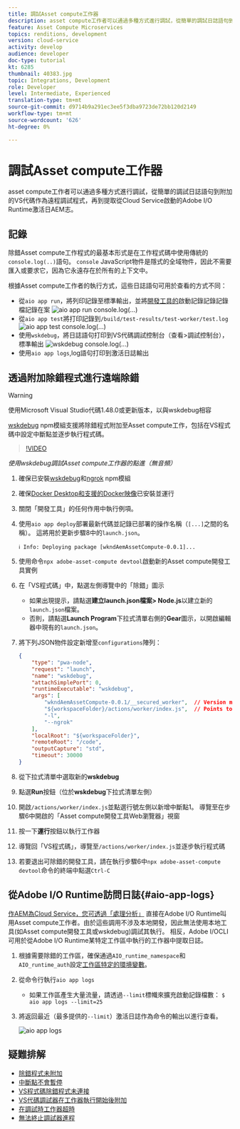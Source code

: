 ```yaml
---
title: 調試Asset compute工作器
description: asset compute工作者可以通過多種方式進行調試，從簡單的調試日誌語句到附加的VS代碼作為遠程調試程式，再到提取從Cloud Service啟動的Adobe I/O Runtime激活日AEM志。
feature: Asset Compute Microservices
topics: renditions, development
version: cloud-service
activity: develop
audience: developer
doc-type: tutorial
kt: 6285
thumbnail: 40383.jpg
topic: Integrations, Development
role: Developer
level: Intermediate, Experienced
translation-type: tm+mt
source-git-commit: d9714b9a291ec3ee5f3dba9723de72bb120d2149
workflow-type: tm+mt
source-wordcount: '626'
ht-degree: 0%

---
```



# 調試Asset compute工作器

asset compute工作者可以通過多種方式進行調試，從簡單的調試日誌語句到附加的VS代碼作為遠程調試程式，再到提取從Cloud Service啟動的Adobe I/O Runtime激活日AEM志。

## 記錄

除錯Asset compute工作程式的最基本形式是在工作程式碼中使用傳統的`console.log(..)`語句。 `console` JavaScript物件是隱式的全域物件，因此不需要匯入或要求它，因為它永遠存在於所有的上下文中。

根據Asset compute工作者的執行方式，這些日誌語句可用於查看的方式不同：

+ 從`aio app run`，將列印記錄至標準輸出，並將[開發工具的](../develop/development-tool.md)啟動記錄記錄記錄檔記錄在案
   ![aio app run console.log(...)](./assets/debug/console-log__aio-app-run.png)
+ 從`aio app test`將打印記錄到`/build/test-results/test-worker/test.log`
   ![aio app test console.log(...)](./assets/debug/console-log__aio-app-test.png)
+ 使用`wskdebug`，將日誌語句打印到VS代碼調試控制台（查看>調試控制台），標準輸出
   ![wskdebug console.log(...)](./assets/debug/console-log__wskdebug.png)
+ 使用`aio app logs`,log語句打印到激活日誌輸出

## 透過附加除錯程式進行遠端除錯

>[!WARNING]
>
>使用Microsoft Visual Studio代碼1.48.0或更新版本，以與wskdebug相容

[wskdebug](https://www.npmjs.com/package/@openwhisk/wskdebug) npm模組支援將除錯程式附加至Asset compute工作，包括在VS程式碼中設定中斷點並逐步執行程式碼。

>[!VIDEO](https://video.tv.adobe.com/v/40383/?quality=12&learn=on)

_使用wskdebug調試Asset compute工作器的點進（無音頻）_

1. 確保已安裝[wskdebug](../set-up/development-environment.md#wskdebug)和[ngrok](../set-up/development-environment.md#ngork) npm模組
1. 確保[Docker Desktop和支援的Docker映像](../set-up/development-environment.md#docker)已安裝並運行
1. 關閉「開發工具」的任何作用中執行例項。
1. 使用`aio app deploy`部署最新代碼並記錄已部署的操作名稱（`[...]`之間的名稱）。 這將用於更新步驟8中的`launch.json`。

   ```
   ℹ Info: Deploying package [wkndAemAssetCompute-0.0.1]...
   ```
1. 使用命令`npx adobe-asset-compute devtool`啟動新的Asset compute開發工具實例
1. 在「VS程式碼」中，點選左側導覽中的「除錯」圖示
   + 如果出現提示，請點選&#x200B;__建立launch.json檔案> Node.js__&#x200B;以建立新的`launch.json`檔案。
   + 否則，請點選&#x200B;__Launch Program__&#x200B;下拉式清單右側的&#x200B;__Gear__&#x200B;圖示，以開啟編輯器中現有的`launch.json`。
1. 將下列JSON物件設定新增至`configurations`陣列：

   ```json
   {
       "type": "pwa-node",
       "request": "launch",
       "name": "wskdebug",
       "attachSimplePort": 0,
       "runtimeExecutable": "wskdebug",
       "args": [
           "wkndAemAssetCompute-0.0.1/__secured_worker",  // Version must match your Asset Compute worker's version
           "${workspaceFolder}/actions/worker/index.js",  // Points to your worker
           "-l",
           "--ngrok"
       ],
       "localRoot": "${workspaceFolder}",
       "remoteRoot": "/code",
       "outputCapture": "std",
       "timeout": 30000
   }
   ```

1. 從下拉式清單中選取新的&#x200B;__wskdebug__
1. 點選&#x200B;__Run__&#x200B;按鈕（位於&#x200B;__wskdebug__&#x200B;下拉式清單左側）
1. 開啟`/actions/worker/index.js`並點選行號左側以新增中斷點1。 導覽至在步驟6中開啟的「Asset compute開發工具Web瀏覽器」視窗
1. 按一下&#x200B;__運行__&#x200B;按鈕以執行工作器
1. 導覽回「VS程式碼」，導覽至`/actions/worker/index.js`並逐步執行程式碼
1. 若要退出可除錯的開發工具，請在執行步驟6中`npx adobe-asset-compute devtool`命令的終端中點選`Ctrl-C`

## 從Adobe I/O Runtime訪問日誌{#aio-app-logs}

[作AEM為Cloud Service，您可透過「處理分析」](../deploy/processing-profiles.md) 直接在Adobe I/O Runtime叫用Asset compute工作者。由於這些調用不涉及本地開發，因此無法使用本地工具(如Asset compute開發工具或wskdebug)調試其執行。 相反，Adobe I/OCLI可用於從Adobe I/O Runtime某特定工作區中執行的工作器中提取日誌。

1. 根據需要除錯的工作區，確保通過`AIO_runtime_namespace`和`AIO_runtime_auth`設定[工作區特定的環境變數](../deploy/runtime.md)。
1. 從命令行執行`aio app logs`
   + 如果工作區產生大量流量，請透過`--limit`標幟來擴充啟動記錄檔數：
      `$ aio app logs --limit=25`
1. 將返回最近（最多提供的`--limit`）激活日誌作為命令的輸出以進行查看。

   ![aio app logs](./assets/debug/aio-app-logs.png)

## 疑難排解

+ [除錯程式未附加](../troubleshooting.md#debugger-does-not-attach)
+ [中斷點不會暫停](../troubleshooting.md#breakpoints-no-pausing)
+ [VS程式碼除錯程式未連接](../troubleshooting.md#vs-code-debugger-not-attached)
+ [VS代碼調試器在工作器執行開始後附加](../troubleshooting.md#vs-code-debugger-attached-after-worker-execution-began)
+ [在調試時工作器超時](../troubleshooting.md#worker-times-out-while-debugging)
+ [無法終止調試器進程](../troubleshooting.md#cannot-terminate-debugger-process)

